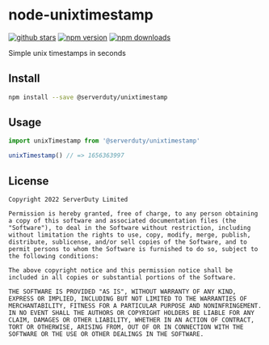 # node-unixtimestamp

[![github stars](https://img.shields.io/github/stars/serverduty/node-unixtimestamp)](https://github.com/serverduty/node-unixtimestamp) [![npm version](https://img.shields.io/npm/v/@serverduty/node-unixtimestamp)](https://www.npmjs.com/package/@serverduty/node-unixtimestamp) [![npm downloads](https://img.shields.io/npm/dt/@serverduty/node-unixtimestamp)](https://www.npmjs.com/package/@serverduty/node-unixtimestamp)

Simple unix timestamps in seconds

## Install

```sh
npm install --save @serverduty/unixtimestamp
```

## Usage

```js
import unixTimestamp from '@serverduty/unixtimestamp'

unixTimestamp() // => 1656363997
```

## License

```
Copyright 2022 ServerDuty Limited

Permission is hereby granted, free of charge, to any person obtaining a copy of this software and associated documentation files (the "Software"), to deal in the Software without restriction, including without limitation the rights to use, copy, modify, merge, publish, distribute, sublicense, and/or sell copies of the Software, and to permit persons to whom the Software is furnished to do so, subject to the following conditions:

The above copyright notice and this permission notice shall be included in all copies or substantial portions of the Software.

THE SOFTWARE IS PROVIDED "AS IS", WITHOUT WARRANTY OF ANY KIND, EXPRESS OR IMPLIED, INCLUDING BUT NOT LIMITED TO THE WARRANTIES OF MERCHANTABILITY, FITNESS FOR A PARTICULAR PURPOSE AND NONINFRINGEMENT. IN NO EVENT SHALL THE AUTHORS OR COPYRIGHT HOLDERS BE LIABLE FOR ANY CLAIM, DAMAGES OR OTHER LIABILITY, WHETHER IN AN ACTION OF CONTRACT, TORT OR OTHERWISE, ARISING FROM, OUT OF OR IN CONNECTION WITH THE SOFTWARE OR THE USE OR OTHER DEALINGS IN THE SOFTWARE.
```
